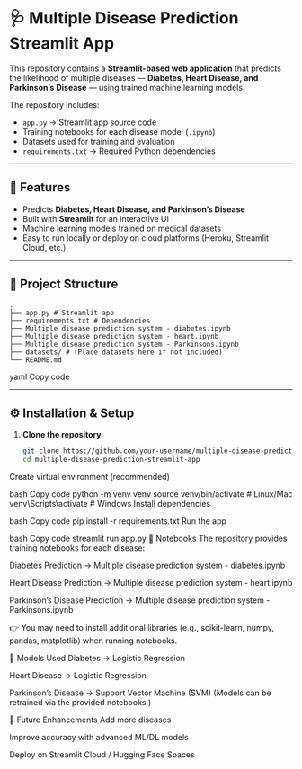 # 🩺 Multiple Disease Prediction Streamlit App

This repository contains a **Streamlit-based web application** that predicts the likelihood of multiple diseases — **Diabetes, Heart Disease, and Parkinson’s Disease** — using trained machine learning models.  

The repository includes:  
- `app.py` → Streamlit app source code  
- Training notebooks for each disease model (`.ipynb`)  
- Datasets used for training and evaluation  
- `requirements.txt` → Required Python dependencies  

---

## 🚀 Features
- Predicts **Diabetes, Heart Disease, and Parkinson’s Disease**  
- Built with **Streamlit** for an interactive UI  
- Machine learning models trained on medical datasets  
- Easy to run locally or deploy on cloud platforms (Heroku, Streamlit Cloud, etc.)  

---

## 📂 Project Structure
```
.
├── app.py # Streamlit app
├── requirements.txt # Dependencies
├── Multiple disease prediction system - diabetes.ipynb
├── Multiple disease prediction system - heart.ipynb
├── Multiple disease prediction system - Parkinsons.ipynb
├── datasets/ # (Place datasets here if not included)
└── README.md

```

yaml
Copy code

---

## ⚙️ Installation & Setup

1. **Clone the repository**
   ```bash
   git clone https://github.com/your-username/multiple-disease-prediction-streamlit-app.git
   cd multiple-disease-prediction-streamlit-app
Create virtual environment (recommended)

bash
Copy code
python -m venv venv
source venv/bin/activate   # Linux/Mac
venv\Scripts\activate      # Windows
Install dependencies

bash
Copy code
pip install -r requirements.txt
Run the app

bash
Copy code
streamlit run app.py
📒 Notebooks
The repository provides training notebooks for each disease:

Diabetes Prediction → Multiple disease prediction system - diabetes.ipynb

Heart Disease Prediction → Multiple disease prediction system - heart.ipynb

Parkinson’s Disease Prediction → Multiple disease prediction system - Parkinsons.ipynb

👉 You may need to install additional libraries (e.g., scikit-learn, numpy, pandas, matplotlib) when running notebooks.

🧠 Models Used
Diabetes → Logistic Regression

Heart Disease → Logistic Regression

Parkinson’s Disease → Support Vector Machine (SVM)
(Models can be retrained via the provided notebooks.)

🎯 Future Enhancements
Add more diseases

Improve accuracy with advanced ML/DL models

Deploy on Streamlit Cloud / Hugging Face Spaces

